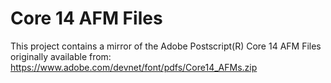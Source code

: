 # Core 14 AFM Files

This project contains a mirror of the Adobe Postscript(R) Core 14 AFM Files originally available from:
https://www.adobe.com/devnet/font/pdfs/Core14_AFMs.zip
